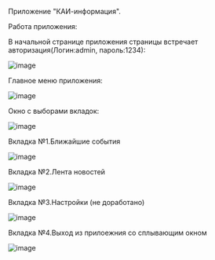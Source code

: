 Приложение "КАИ-информация". 

Работа приложения:

В начальной странице приложения страницы встречает авторизация(Логин:admin, пароль:1234):

![image](https://github.com/Nolucker391/app_project_kai/assets/140087176/56dbd09e-a070-454d-9735-570a23d6bfb6)

Главное меню приложения:

![image](https://github.com/Nolucker391/app_project_kai/assets/140087176/63016baf-7d9f-49e8-bc95-2fb56cc305e4)

Окно с выборами вкладок:

![image](https://github.com/Nolucker391/app_project_kai/assets/140087176/9e760d34-b3a8-4add-92d7-f40a378b9175)


Вкладка №1.Ближайшие события

![image](https://github.com/Nolucker391/app_project_kai/assets/140087176/08518b95-9e1b-4887-9e8a-96e36cec9581)

Вкладка №2.Лента новостей 

![image](https://github.com/Nolucker391/app_project_kai/assets/140087176/50772623-cee1-41ef-94a3-20a1f41dcd3a)

Вкладка №3.Настройки (не доработано)

![image](https://github.com/Nolucker391/app_project_kai/assets/140087176/3738f42f-965e-40d5-ba42-0440d40cf5d0)

Вкладка №4.Выход из прилоежния со сплывающим окном

![image](https://github.com/Nolucker391/app_project_kai/assets/140087176/f19735c9-0bf5-44a8-83a9-39091f888aeb)

